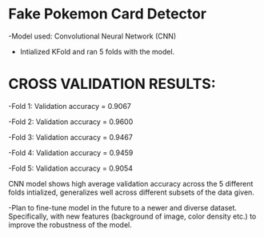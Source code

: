 # Fake Pokemon Card Detector

-Model used: Convolutional Neural Network (CNN)

- Intialized KFold and ran 5 folds with the model. 
# CROSS VALIDATION RESULTS: 
-Fold 1: Validation accuracy = 0.9067


-Fold 2: Validation accuracy = 0.9600


-Fold 3: Validation accuracy = 0.9467


-Fold 4: Validation accuracy = 0.9459


-Fold 5: Validation accuracy = 0.9054

CNN model shows high average validation accuracy across the 5 different folds intialized, generalizes well across different subsets of the data given. 

-Plan to fine-tune model in the future to a newer and diverse dataset. Specifically, with new features (background of image, color density etc.) to improve the robustness of the model. 

